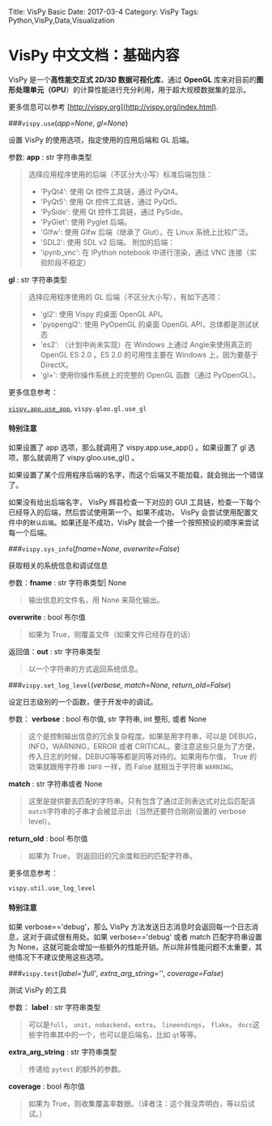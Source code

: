 Title: VisPy Basic
Date: 2017-03-4
Category: VisPy
Tags: Python,VisPy,Data,Visualization


# VisPy 中文文档：基础内容

VisPy 是一个**高性能交互式 2D/3D 数据可视化库**，通过 **OpenGL** 库来对目前的**图形处理单元（GPU**）的计算性能进行充分利用，用于超大规模数据集的显示。


更多信息可以参考 [http://vispy.org](http://vispy.org/index.html).



###`vispy.use`(*app=None*, *gl=None*)[](http://vispy.org/vispy.html#vispy.use "Permalink to this definition")

设置 VisPy 的使用选项，指定使用的应用后端和 GL 后端。


 参数:  **app** : str 字符串类型

> 选择应用程序使用的后端（不区分大小写）标准后端包括：
> * 'PyQt4': 使用 Qt 控件工具链，通过 PyQt4。
> * 'PyQt5': 使用 Qt 控件工具链，通过 PyQt5。
> * 'PySide': 使用 Qt 控件工具链，通过 PySide。
> * 'PyGlet': 使用 Pyglet 后端。
> * 'Glfw': 使用 Glfw 后端（继承了 Glut）。在 Linux 系统上比较广泛。
> * 'SDL2': 使用 SDL v2 后端。
> 附加的后端：
> * 'ipynb_vnc': 在 IPython notebook 中进行渲染，通过 VNC 连接（实验阶段不稳定）

**gl** : str 字符串类型


> 选择应用程序使用的 GL 后端（不区分大小写），有如下选项：
> * 'gl2':  使用 Vispy 的桌面 OpenGL API。
> * 'pyopengl2': 使用 PyOpenGL 的桌面 OpenGL API，总体都是测试状态
> * 'es2': （计划中尚未实现）在 Windows 上通过 Angle来使用真正的 OpenGL ES 2.0 。ES 2.0 的可用性主要在 Windows 上，因为要基于 DirectX。
> * 'gl+': 使用你操作系统上的完整的 OpenGL 函数（通过 PyOpenGL）。




更多信息参考：

[`vispy.app.use_app`](http://vispy.org/app.html#vispy.app.use_app "vispy.app.use_app"), `vispy.gloo.gl.use_gl`



#### 特别注意

如果设置了 app 选项，那么就调用了 vispy.app.use_app() 。如果设置了 gl 选项，那么就调用了 vispy.gloo.use_gl() 。

如果设置了某个应用程序后端的名字，而这个后端又不能加载，就会抛出一个错误了。

如果没有给出后端名字， VisPy 辉县检查一下对应的 GUI 工具链，检查一下每个已经导入的后端，然后尝试使用第一个。如果不成功， VisPy 会尝试使用配置文件中的`默认后端`。如果还是不成功，VisPy 就会一个接一个按照预设的顺序来尝试每一个后端。



###`vispy.sys_info`(*fname=None*, *overwrite=False*)[](http://vispy.org/vispy.html#vispy.sys_info "Permalink to this definition")


获取相关的系统信息和调试信息

参数：**fname** : str 字符串类型| None

> 输出信息的文件名，用 None 来简化输出。


**overwrite** : bool 布尔值


> 如果为 True，则覆盖文件（如果文件已经存在的话）


返回值：**out** : str 字符串类型


>  以一个字符串的方式返回系统信息。


###`vispy.set_log_level`(*verbose*, *match=None*, *return_old=False*)[](http://vispy.org/vispy.html#vispy.set_log_level "Permalink to this definition")

设定日志级别的一个函数，便于开发中的调试。

参数：
**verbose** : bool 布尔值, str 字符串, int 整形, 或者 None

> 这个是控制输出信息的冗余复杂程度。如果是用字符串，可以是 DEBUG，INFO，WARNING，ERROR 或者 CRITICAL。要注意这些只是为了方便，传入日志的时候，DEBUG等等都是同等对待的。如果用布尔值， True 的效果就跟用字符串 `INFO` 一样，而 False 就相当于字符串 `WARNING`。

**match** : str 字符串或者 None

> 这里是提供要去匹配的字符串。只有包含了通过正则表达式对比后匹配该`match`字符串的子串才会被显示出（当然还要符合刚刚设置的 verbose level）。

**return_old** : bool 布尔值

> 如果为 True， 则返回旧的冗余度和旧的匹配字符串。



更多信息参考：

`vispy.util.use_log_level`



#### 特别注意

如果 verbose=='debug'，那么 VisPy 方法发送日志消息时会返回每一个日志消息，这对于调试很有用处。如果 verbose=='debug' 或者 match 匹配字符串设置为 None，这就可能会增加一些额外的性能开销。所以除非性能问题不太重要，其他情况下不建议使用这些选项。

###`vispy.test`(*label='full'*, *extra_arg_string=''*, *coverage=False*)[](http://vispy.org/vispy.html#vispy.test "Permalink to this definition")


测试 VisPy 的工具


参数：
**label** : str 字符串类型

> 可以是`full`， `unit`，`nobackend`，`extra`， `lineendings`， `flake`， `docs`这些字符串其中的一个，也可以是后端名，比如 `qt`等等。


**extra_arg_string** : str 字符串类型

> 传递给 `pytest` 的额外的参数。

**coverage** : bool 布尔值

> 如果为 True，则收集覆盖率数据。（译者注：这个我没弄明白，等以后试试。）